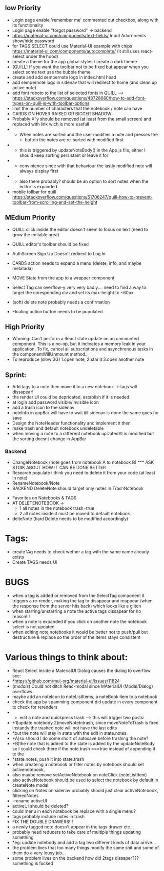 ## low Priority

- Login page enable 'remember me' commented out checkbox, along with its functionality
- Login page enable "forgot password" -> backend
- https://material-ui.com/components/text-fields/ Input Adornments show/hide password
- for TAGS SELECT could use Material-UI example with chips https://material-ui.com/components/autocomplete/
  (it still uses react-select under the hood)
- create a theme for the app global styles / create a dark theme
- (QUILL) If you want the toolbar not to be fixed but appear when you select some text use the bubble theme
- create and add sempernote logo in index.html head
- add sempernote logo in sidenav that will redirect to home (and clean up active note)
- add font roboto to the list of selected fonts in QUILL -->
  https://stackoverflow.com/questions/43728080/how-to-add-font-types-on-quill-js-with-toolbar-options
- limit the number of characters that the notebook / note can have
- CARDS ON HOVER RAISED OR BIGGER SHADOW
- Probably X^y should be removed (at least from the small screen) and replaced with link wich is more usefull
- - When notes are sorted and the user modifies a note and presses the <- button the notes are re-sorted with modified first
- - this is triggered by updateNoteBody() in the App.js file, either I should keep sorting persistant or leave it for
- - convinience since with that behaviour the lastly modified note will always display first
- - also there probably? should be an option to sort notes when the editor is expanded
- mobile tollbar for quill https://stackoverflow.com/questions/51706247/quill-how-to-prevent-toolbar-from-scrolling-and-set-the-height

## MEdium Priority

- QUILL click inside the editor doesn't seem to focus on text (need to grow the editable area)
- QUILL editor's toolbar should be fixed

- AuthScreen Sign Up Doesn't redirect to Log In
- CARDS action needs to expand a menu (delete, info, and maybe metatada)
- MOVE State from the app to a wrapper component
- Select Tag can overflow-y very very badly.... need to find a way to target the coresponding div and set its max-height to ~60px
- (soft) delete note probably needs a confirmation

- Floating action button needs to be populated

## High Priority

- Warning: Can't perform a React state update on an unmounted component. This is a no-op, but it indicates a memory leak in your application. To fix, cancel all subscriptions and asynchronous tasks in the componentWillUnmount method.:
- To reproduce (slow 3G) 1.open note, 2.star it 3.open another note

## Sprint:

- Add tags to a note then move it to a new notebook -> tags will dissapear!
- the render UI could be depricated, establish if it is needed
- at login add password visible/invisible icon
- add a trash icon to the sidenav
- noteInfo in appBar will have to wait till sidenav is done the same goes for save
- Design the NoteHeader functionality and implement it then
- make trash and default notebook undeletable
- when moving a note to a different notebook upDatedAt is modified but the sorting doesnt change in AppBar

### Backend

- ChangeNotebook (note goes from notebook A to notebook B) \*\*\* ASK STOIK ABOUT HOW IT CAN BE DONE BETTER
- Research populate i think you need to delete it from your code (at least in note)
- RenameNotebook/Note
- BACKEND DeleteNote should target only notes in TrashNotebook

* Favorites on Notebooks & TAGS
* AT DELETENOTEBOOK ->
  - 1 all notes in the notebook trash=true
  - 2 all notes inside it must be moved to default notebook
* delteNote (hard Delete needs to be modified accordingly)

# Tags:

- createTAg needs to check wether a tag with the same name already exists
- Create TAGS needs UI

# BUGS

- when a tag is added or removed from the SelectTag component it triggers a re-render, making the tag to disappear and reappear (when the response from the server hits back) which looks like a glitch
- when starring/unstarring a note the active tags dissapear for no reason!!!
- when a note is expanded if you click on another note the notebook select is not updated
- when editing note,notebooks it would be better not to push/pull but destructure & replace so the order of the items stays consistent

# Various things to think about:

- React Select inside a MaterialUI Dialog causes the dialog to overflow see:
- \*https://github.com/mui-org/material-ui/issues/11824
- (_modals_) Could not ditch Reac-modal since MAterialUI (Modal/Dialog) overflows
- maybe add an noteIcon to noteListItems, a noteBook item to a notebook
- check the app by spamming component did update in every component to check for rerenders
- - edit a note and quickpress trash --> this will trigger two posts:
- \*1)update notebody 2)moveNotetotrash, since moveNoteToTrash is fired instantly the trashed note will not have the last edits
- \*but the note will stay in state with the edit in state.notes.
- \*A)so should I do some short of autosave before trashing the note?
- \*B)the note that is added to the state is added by the updateNoteBody so I could check there if the note.trash ===true instead of appending it to the
- \*state.notes, push it into state.trash
- when createing a notebook or filter notes by notebook should set activenotebook,
- also maybe remove setActiveNotebook on noteClick (noteListItem)
- also activeNotebook should be used to select the notebook by default in createNote modal
- clicking on Notes on sidenav probably should just clear activeNotebook, filteredNotes
- -rename activeUI
- activeUI should be deleted?
- could menu in each notebook be replace with a single menu?
- tags probably include notes in trash
- FIX THE DOUBLE DRAWERS!!!
- a newly tagged note doesn't appear in the tags drawer etc...
- probably need reducers to take care of multiple things updating something
- *eg: update notebody and add a tag two different kinds of data arrive...
- the problem lives that too many things modify the same shit and some of them do a very lousy job...
- some problem lives on the backend how did 2tags dissaper??? something is fucked